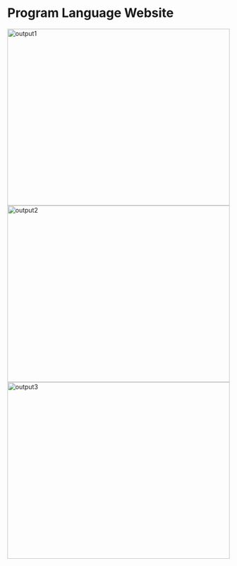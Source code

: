 # Program Language Website

<img src="output1.png" alt="output1" width="100%" height="400px">
<img src="output2.png" alt="output2" width="100%" height="400px">
<img src="output3.png" alt="output3" width="100%" height="400px">
